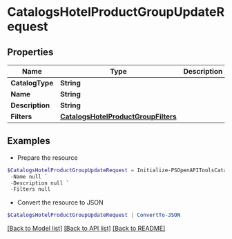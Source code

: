 # CatalogsHotelProductGroupUpdateRequest
## Properties

Name | Type | Description | Notes
------------ | ------------- | ------------- | -------------
**CatalogType** | **String** |  | [optional] 
**Name** | **String** |  | [optional] 
**Description** | **String** |  | [optional] 
**Filters** | [**CatalogsHotelProductGroupFilters**](CatalogsHotelProductGroupFilters.md) |  | [optional] 

## Examples

- Prepare the resource
```powershell
$CatalogsHotelProductGroupUpdateRequest = Initialize-PSOpenAPIToolsCatalogsHotelProductGroupUpdateRequest  -CatalogType null `
 -Name null `
 -Description null `
 -Filters null
```

- Convert the resource to JSON
```powershell
$CatalogsHotelProductGroupUpdateRequest | ConvertTo-JSON
```

[[Back to Model list]](../README.md#documentation-for-models) [[Back to API list]](../README.md#documentation-for-api-endpoints) [[Back to README]](../README.md)

